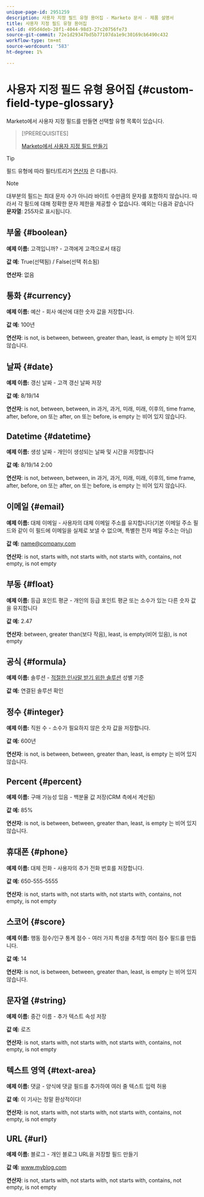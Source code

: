 ```yaml
---
unique-page-id: 2951259
description: 사용자 지정 필드 유형 용어집 - Marketo 문서 - 제품 설명서
title: 사용자 지정 필드 유형 용어집
exl-id: 495d4deb-28f1-4044-98d3-27c20756fe73
source-git-commit: 72e1d29347bd5b77107da1e9c30169cb6490c432
workflow-type: tm+mt
source-wordcount: '583'
ht-degree: 1%

---
```


# 사용자 지정 필드 유형 용어집 {#custom-field-type-glossary}

Marketo에서 사용자 지정 필드를 만들면 선택할 유형 목록이 있습니다.

>[!PREREQUISITES]
>
>[Marketo에서 사용자 지정 필드 만들기](/help/marketo/product-docs/administration/field-management/create-a-custom-field-in-marketo.md)

>[!TIP]
>
>필드 유형에 따라 필터/트리거 [연산자](/help/marketo/product-docs/core-marketo-concepts/smart-lists-and-static-lists/creating-a-smart-list/smart-list-filter-operators-glossary.md) 은 다릅니다.

>[!NOTE]
>
>대부분의 필드는 최대 문자 수가 아니라 바이트 수만큼의 문자를 포함하지 않습니다. 따라서 각 필드에 대해 정확한 문자 제한을 제공할 수 없습니다. 예외는 다음과 같습니다 **문자열**: 255자로 표시됩니다.

## 부울 {#boolean}

**예제 이름:** 고객입니까? - 고객에게 고객으로서 태깅

**값 예:** True(선택됨) / False(선택 취소됨)

**연산자**: 없음

## 통화 {#currency}

**예제 이름:** 예산 - 회사 예산에 대한 숫자 값을 저장합니다.

**값 예:** 100년

**연산자**: is not, is between, between, greater than, least, is empty 는 비어 있지 않습니다.

## 날짜 {#date}

**예제 이름:** 갱신 날짜 - 고객 갱신 날짜 저장

**값 예:** 8/19/14

**연산자**: is not, between, between, in 과거, 과거, 미래, 미래, 이후의, time frame, after, before, on 또는 after, on 또는 before, is empty 는 비어 있지 않습니다.

## Datetime {#datetime}

**예제 이름:** 생성 날짜 - 개인이 생성되는 날짜 및 시간을 저장합니다

**값 예:** 8/19/14 2:00

**연산자**: is not, between, between, in 과거, 과거, 미래, 미래, 이후의, time frame, after, before, on 또는 after, on 또는 before, is empty 는 비어 있지 않습니다.

## 이메일 {#email}

**예제 이름:** 대체 이메일 - 사용자의 대체 이메일 주소를 유지합니다(기본 이메일 주소 필드와 같이 이 필드에 이메일을 실제로 보낼 수 없으며, 특별한 전자 메일 주소는 아님)

**값 예:** name@company.com

**연산자**: is not, starts with, not starts with, not starts with, contains, not empty, is not empty

## 부동 {#float}

**예제 이름:** 등급 포인트 평균 - 개인의 등급 포인트 평균 또는 소수가 있는 다른 숫자 값을 유지합니다

**값 예:** 2.47

**연산자**: between, greater than(보다 작음), least, is empty(비어 있음), is not empty

## 공식 {#formula}

**예제 이름:** 솔루션 - [적절한 인사말 받기 위한 솔루션](/help/marketo/product-docs/administration/field-management/create-and-use-a-concatenated-string-formula-field.md) 성별 기준

**값 예:** 연결된 솔루션 확인

## 정수 {#integer}

**예제 이름:** 직원 수 - 소수가 필요하지 않은 숫자 값을 저장합니다.

**값 예:** 600년

**연산자**: is not, is between, between, greater than, least, is empty 는 비어 있지 않습니다.

## Percent {#percent}

**예제 이름:** 구매 가능성 있음 - 백분율 값 저장(CRM 측에서 계산됨)

**값 예:** 85%

**연산자**: is not, is between, between, greater than, least, is empty 는 비어 있지 않습니다.

## 휴대폰 {#phone}

**예제 이름:** 대체 전화 - 사용자의 추가 전화 번호를 저장합니다.

**값 예:** 650-555-5555

**연산자**: is not, starts with, not starts with, not starts with, contains, not empty, is not empty

## 스코어 {#score}

**예제 이름:** 행동 점수/인구 통계 점수 - 여러 가지 특성을 추적할 여러 점수 필드를 만듭니다.

**값 예:** 14

**연산자**: is not, is between, between, greater than, least, is empty 는 비어 있지 않습니다.

## 문자열 {#string}

**예제 이름:** 중간 이름 - 추가 텍스트 속성 저장

**값 예:** 로즈

**연산자**: is not, starts with, not starts with, not starts with, contains, not empty, is not empty

## 텍스트 영역 {#text-area}

**예제 이름:** 댓글 - 양식에 댓글 필드를 추가하여 여러 줄 텍스트 입력 허용

**값 예:** 이 기사는 정말 환상적이다!

**연산자**: is not, starts with, not starts with, not starts with, contains, not empty, is not empty

## URL {#url}

**예제 이름:** 블로그 - 개인 블로그 URL을 저장할 필드 만들기

**값 예:** www.myblog.com

**연산자**: is not, starts with, not starts with, not starts with, contains, not empty, is not empty
